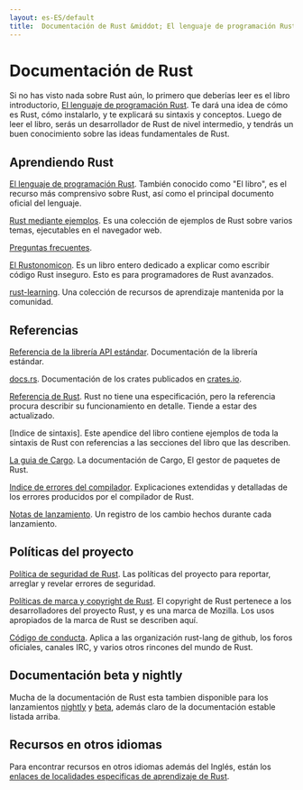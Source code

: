 ```yaml
---
layout: es-ES/default
title:  Documentación de Rust &middot; El lenguaje de programación Rust
---
```


# Documentación de Rust

Si no has visto nada sobre Rust aún, lo primero que deberías leer es el libro
introductorio, [El lenguaje de programación Rust][book].
Te dará una idea de cómo es Rust, cómo instalarlo, y te explicará su sintaxis y
conceptos. Luego de leer el libro, serás un desarrollador de Rust de nivel
intermedio, y tendrás un buen conocimiento sobre las ideas fundamentales de
Rust.

## Aprendiendo Rust

[El lenguaje de programación Rust][book]. También conocido como "El libro",
es el recurso más comprensivo sobre Rust, así como el principal documento
oficial del lenguaje.

[Rust mediante ejemplos][rbe]. Es una colección de ejemplos de Rust sobre varios
temas, ejecutables en el navegador web.

[Preguntas frecuentes][faq].

[El Rustonomicon][nomicon]. Es un libro entero dedicado a explicar como
escribir código Rust inseguro. Esto es para programadores de Rust avanzados.

[rust-learning]. Una colección de recursos de aprendizaje mantenida por la
comunidad.

[book]: https://doc.rust-lang.org/book/
[rbe]: http://rustbyexample.com
[faq]: faq.html
[nomicon]: https://doc.rust-lang.org/nomicon/
[rust-learning]: https://github.com/ctjhoa/rust-learning

## Referencias

[Referencia de la librería API estándar][api]. Documentación de la librería
estándar.

[docs.rs]. Documentación de los crates publicados en [crates.io].

[Referencia de Rust][ref].  Rust no tiene una especificación, pero la referencia
procura describir su funcionamiento en detalle. Tiende a estar des actualizado.

[Indice de sintaxis]. Este apendice del libro contiene ejemplos de toda la
sintaxis de Rust con referencias a las secciones del libro que las describen.

[La guia de Cargo][cargo]. La documentación de Cargo, El gestor de paquetes de
Rust.

[Indice de errores del compilador][err]. Explicaciones extendidas y detalladas
de los errores producidos por el compilador de Rust.

[Notas de lanzamiento][release_notes]. Un registro de los cambio hechos durante
cada lanzamiento.

[api]: https://doc.rust-lang.org/std/
[syn]: https://doc.rust-lang.org/book/syntax-index.html
[ref]: https://doc.rust-lang.org/reference
[cargo]: http://doc.crates.io/guide.html
[err]: https://doc.rust-lang.org/error-index.html
[release_notes]: https://github.com/rust-lang/rust/blob/stable/RELEASES.md
[docs.rs]: https://docs.rs
[crates.io]: https://crates.io

## Políticas del proyecto

[Política de seguridad de Rust][security]. Las políticas del proyecto para
reportar, arreglar y revelar errores de seguridad.

[Políticas de marca y copyright de Rust][legal]. El copyright de Rust pertenece
a los desarrolladores del proyecto Rust, y es una marca de Mozilla. Los usos
apropiados de la marca de Rust se describen aquí.

[Código de conducta][coc]. Aplica a las organización rust-lang de github, los
foros oficiales, canales IRC, y varios otros rincones del mundo de Rust.

[security]: security.html
[legal]: legal.html
[coc]: https://www.rust-lang.org/conduct.html

## Documentación beta y nightly

Mucha de la documentación de Rust esta tambien disponible para los lanzamientos
[nightly] y [beta], además claro de la documentación estable listada arriba.

[nightly]: https://doc.rust-lang.org/nightly/
[beta]: https://doc.rust-lang.org/beta/

## Recursos en otros idiomas

Para encontrar recursos en otros idiomas además del Inglés, están los [enlaces
de localidades especificas de aprendizaje de Rust][locale].

[locale]: https://github.com/ctjhoa/rust-learning#locale-links
